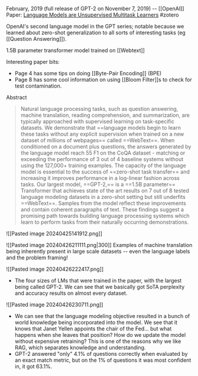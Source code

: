February, 2019 (full release of GPT-2 on November 7, 2019) -- [[OpenAI]]
Paper: [Language Models are Unsupervised Multitask Learners](https://d4mucfpksywv.cloudfront.net/better-language-models/language_models_are_unsupervised_multitask_learners.pdf)
#zotero 

OpenAI's second language model in the GPT series; notable because we learned about zero-shot generalization to all sorts of interesting tasks (eg [[Question Answering]]).

1.5B parameter transformer model trained on [[Webtext]] 

Interesting paper bits:
- Page 4 has some tips on doing [[Byte-Pair Encoding]] (BPE)
- Page 8 has some cool information on using [[Bloom Filter]]s to check for test contamination.

Abstract
> Natural language processing tasks, such as question answering, machine translation, reading comprehension, and summarization, are typically approached with supervised learning on task-specific datasets. We demonstrate that ==language models begin to learn these tasks without any explicit supervision when trained on a new dataset of millions of webpages== called ==WebText==. When conditioned on a document plus questions, the answers generated by the language model reach 55 F1 on the CoQA dataset - matching or exceeding the performance of 3 out of 4 baseline systems without using the 127,000+ training examples.
> The capacity of the language model is essential to the success of ==zero-shot task transfer== and increasing it improves performance in a log-linear fashion across tasks. Our largest model, ==GPT-2,== is a ==1.5B parameter== Transformer that achieves state of the art results on 7 out of 8 tested language modeling datasets in a zero-shot setting but still underfits ==WebText==. Samples from the model reflect these improvements and contain coherent paragraphs of text. These findings suggest a promising path towards building language processing systems which learn to perform tasks from their naturally occurring demonstrations.


![[Pasted image 20240425141912.png]]

![[Pasted image 20240426211111.png|300]]
Examples of machine translation being inherently present in large scale datasets -- even the language labels and the problem framing!

![[Pasted image 20240426222417.png]]
- The four sizes of LMs that were trained in the paper, with the largest being called GPT-2. We can see that we basically got SoTA perplexity and accuracy results on almost every dataset.

![[Pasted image 20240426230711.png]]
- We can see that the language modeling objective resulted in a bunch of world knowledge being incorporated into the model. We see that it knows that Janet Yellen appoints the chair of the Fed...  but what happens when she leaves that position? How do we update the model without expensive retraining? This is one of the reasons why we like RAG, which separates knowledge and understanding.
- GPT-2 answered "only" 4.1% of questions correctly when evaluated by an exact match metric, but on the 1% of questions it was most confident in, it got 63.1%.